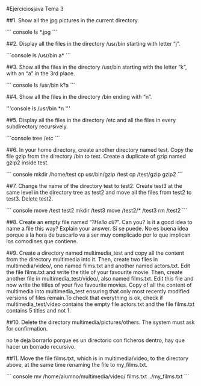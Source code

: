 #Ejerciciosjava Tema 3

##1. Show all the jpg pictures in the current directory.

´´´ console
ls *.jpg
´´´

##2. Display all the files in the directory /usr/bin starting with letter “j”.

´´´console
ls /usr/bin a*
´´´

##3. Show all the files in the directory /usr/bin starting with the letter “k”, with an “a”
in the 3rd place.

´´´ console
ls /usr/bin k?a
´´´

##4. Show all the files in the directory /bin ending with “n”.

'''console
ls /usr/bin *n
'''

##5. Display all the files in the directory /etc and all the files in every subdirectory
recursively.

´´´console
tree /etc
´´´

##6. In your home directory, create another directory named test. Copy the file gzip from
the directory /bin to test. Create a duplicate of gzip named gzip2 inside test.

´´´ console
mkdir /home/test
cp usr/bin/gzip /test
cp /test/gzip gzip2
´´´

##7. Change the name of the directory test to test2. Create test3 at the same level in
the directory tree as test2 and move all the files from test2 to test3. Delete test2.

´´´ console
move /test test2
mkdir /test3
move /test2/* /test3
rm /test2
´´´

##8. Create an empty file named “*?Hello all?*”. Can you? Is it a good idea to name a file
this way? Explain your answer.
Sí se puede.
No es buena idea porque a la hora de buscarlo va a ser muy complicado por lo que implican los comodines que contiene.

##9. Create a directory named multimedia_test and copy all the content from the
directory multimedia into it. Then, create two files in multimedia/video/, one
named films.txt and another named actors.txt. Edit the file films.txt and write
the title of your favourite movie. Then, create another file in multimedia_test/video/,
also named films.txt. Edit this file and now write the titles of your five favourite movies.
Copy of all the content of multimedia into multimedia_test ensuring that
only most recently modified versions of files remain.To check that
everything is ok, check if multimedia_test/video contains the empty file
actors.txt and the file films.txt contains 5 titles and not 1.


##10. Delete the directory multimedia/pictures/others. The system must ask for
confirmation.

no te deja borrarlo porque es un directorio con ficheros dentro, hay que hacer un borrado recursivo.

##11. Move the file films.txt, which is in multimedia/video, to the directory above,
at the same time renaming the file to my_films.txt.

´´´ console
mv /home/alumno/multimedia/video/ films.txt ../my_films.txt
´´´
